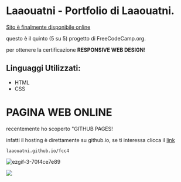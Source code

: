 # Laaouatni - Portfolio di Laaouatni.
[Sito è finalmente disponibile online][1]

questo è il quinto (5 su 5) progetto di FreeCodeCamp.org.

per ottenere la certificazione **RESPONSIVE WEB DESIGN**!


## Linguaggi Utilizzati:

- HTML
- CSS

# PAGINA WEB ONLINE

recentemente ho scoperto "GITHUB PAGES!

infatti il hosting è direttamente su github.io, se ti interessa clicca il [link][1]

```laaouatni.github.io/fcc4```

![ezgif-3-70f4ce7e89](https://user-images.githubusercontent.com/87947051/146674248-813ab65e-fa3d-4531-b904-fe3e2e9e8ae3.gif)

[1]: https://laaouatni.github.io/fcc4/


![](https://visitor-badge.glitch.me/badge?page_id=fcc4)
